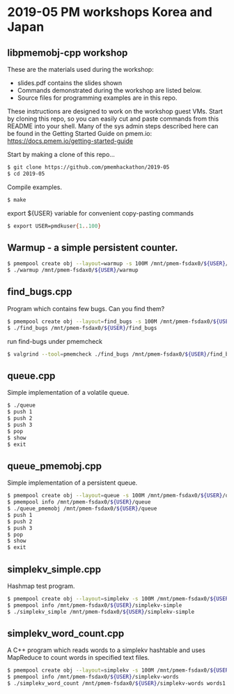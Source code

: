# 2019-05 PM workshops Korea and Japan #




## libpmemobj-cpp workshop ##

These are the materials used during the workshop:
- slides.pdf contains the slides shown
- Commands demonstrated during the workshop are listed below.
- Source files for programming examples are in this repo.

These instructions are designed to work on the workshop guest VMs.
Start by cloning this repo, so you can easily cut and paste commands from
this README into your shell.
Many of the sys admin steps described here can be found in the
Getting Started Guide on pmem.io:
https://docs.pmem.io/getting-started-guide

Start by making a clone of this repo...
```sh
$ git clone https://github.com/pmemhackathon/2019-05
$ cd 2019-05
```

Compile examples.
```sh
$ make
```

export ${USER} variable for convenient copy-pasting commands
```sh
$ export USER=pmdkuser{1..100}
```

## Warmup - a simple persistent counter. ##

```sh
$ pmempool create obj --layout=warmup -s 100M /mnt/pmem-fsdax0/${USER}/warmup
$ ./warmup /mnt/pmem-fsdax0/${USER}/warmup
```

## find_bugs.cpp ##

Program which contains few bugs. Can you find them?
```sh
$ pmempool create obj --layout=find_bugs -s 100M /mnt/pmem-fsdax0/${USER}/find_bugs
$ ./find_bugs /mnt/pmem-fsdax0/${USER}/find_bugs
```

run find-bugs under pmemcheck
```sh
$ valgrind --tool=pmemcheck ./find_bugs /mnt/pmem-fsdax0/${USER}/find_bugs
```

## queue.cpp ##

Simple implementation of a volatile queue.
```sh
$ ./queue
$ push 1
$ push 2
$ push 3
$ pop
$ show
$ exit
```

## queue_pmemobj.cpp ##

Simple implementation of a persistent queue.
```sh
$ pmempool create obj --layout=queue -s 100M /mnt/pmem-fsdax0/${USER}/queue
$ pmempool info /mnt/pmem-fsdax0/${USER}/queue
$ ./queue_pmemobj /mnt/pmem-fsdax0/${USER}/queue
$ push 1
$ push 2
$ push 3
$ pop
$ show
$ exit
```

## simplekv_simple.cpp ##

Hashmap test program.
```sh
$ pmempool create obj --layout=simplekv -s 100M /mnt/pmem-fsdax0/${USER}/simplekv-simple
$ pmempool info /mnt/pmem-fsdax0/${USER}/simplekv-simple
$ ./simplekv_simple /mnt/pmem-fsdax0/${USER}/simplekv-simple
```

## simplekv_word_count.cpp ##

A C++ program which reads words to a simplekv hashtable and uses MapReduce
to count words in specified text files.
```sh
$ pmempool create obj --layout=simplekv -s 100M /mnt/pmem-fsdax0/${USER}/simplekv-words
$ pmempool info /mnt/pmem-fsdax0/${USER}/simplekv-words
$ ./simplekv_word_count /mnt/pmem-fsdax0/${USER}/simplekv-words words1.txt words2.txt
```
